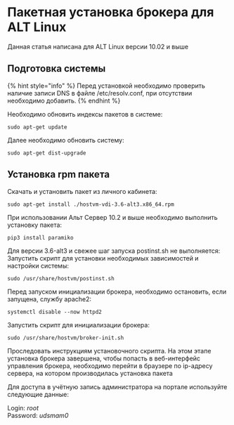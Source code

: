 # Пакетная установка брокера для ALT Linux

Данная статья написана для ALT Linux версии 10.02 и выше

## Подготовка системы

{% hint style="info" %}
Перед установкой необходимо проверить наличие записи DNS в файле /etc/resolv.conf, при отсутствии необходимо добавить.
{% endhint %}

Необходимо обновить индексы пакетов в системе:

```
sudo apt-get update
```

Далее необходимо обновить систему:

```
sudo apt-get dist-upgrade
```

## Установка rpm пакета <a href="#user-content-ustanovka-rpm-paketa" id="user-content-ustanovka-rpm-paketa"></a>

Скачать и установить пакет из личного кабинета:

```
sudo apt-get install ./hostvm-vdi-3.6-alt3.x86_64.rpm
```

При использовании Альт Сервер 10.2 и выше необходимо выполнить установку пакета:

```
pip3 install paramiko
```

Для версии 3.6-alt3 и свежее шаг запуска postinst.sh не выполняется:\
Запустить скрипт для установки необходимых зависимостей и настройки системы:

```
sudo /usr/share/hostvm/postinst.sh
```

Перед запуском инициализации брокера, необходимо остановить, если запущена, службу apache2:

```
systemctl disable --now httpd2
```

Запустить скрипт для инициализации брокера:

```
sudo /usr/share/hostvm/broker-init.sh
```

Проследовать инструкциям установочного скрипта. На этом этапе установка брокера завершена, чтобы попасть в веб-интерфейс управления брокера, необходимо перейти в браузере по ip-адресу сервера, на котором производилась установка пакета

Для доступа в учётную запись администратора на портале используйте следующие данные:

Login: _root_\
Password: _udsmam0_
